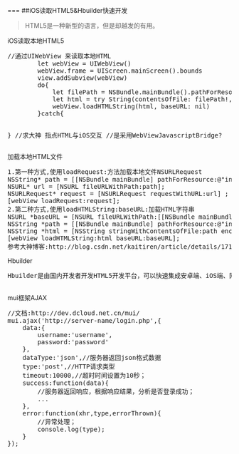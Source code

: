 ===
##iOS读取HTML5&Hbuilder快速开发
>HTML5是一种新型的语言，但是却越发的有用。
<p>iOS读取本地HTML5
<pre>
//通过UIWebView 来读取本地HTML
		let webView = UIWebView()
        webView.frame = UIScreen.mainScreen().bounds
        view.addSubview(webView)
        do{
            let filePath = NSBundle.mainBundle().pathForResource("index", ofType: "html")
            let html = try String(contentsOfFile: filePath!, encoding: NSUTF8StringEncoding)
            webView.loadHTMLString(html, baseURL: nil)
        }catch{
            
   }
   //求大神 指点HTML与iOS交互 
   //是采用WebViewJavascriptBridge?
</pre>
<p>加载本地HTML文件
<pre>
1.第一种方式,使用loadRequest:方法加载本地文件NSURLRequest
NSString* path = [[NSBundle mainBundle] pathForResource:@"index" ofType:@"html"];
NSURL* url = [NSURL fileURLWithPath:path];
NSURLRequest* request = [NSURLRequest requestWithURL:url] ;
[webView loadRequest:request];
2.第二种方式,使用loadHTMLString:baseURL:加载HTML字符串
NSURL *baseURL = [NSURL fileURLWithPath:[[NSBundle mainBundle] bundlePath]];
NSString *path = [[NSBundle mainBundle] pathForResource:@"index" ofType:@"html"];
NSString *html = [NSString stringWithContentsOfFile:path encoding:NSUTF8StringEncoding error:nil];
[webView loadHTMLString:html baseURL:baseURL];
参考大神博客:http://blog.csdn.net/kaitiren/article/details/17115085
</pre>

<p>Hbuilder
<pre>
Hbuilder是由国内开发者开发HTML5开发平台，可以快速集成安卓端、iOS端、网页。采用mui框架，mui框架基于htm5plus的XMLHttpRequest，封装了常用的Ajax函数

</pre>
<p>mui框架AJAX
<pre>
//文档:http://dev.dcloud.net.cn/mui/
mui.ajax('http://server-name/login.php',{
	data:{
		username:'username',
		password:'password'
	},
	dataType:'json',//服务器返回json格式数据
	type:'post',//HTTP请求类型
	timeout:10000,//超时时间设置为10秒；
	success:function(data){
		//服务器返回响应，根据响应结果，分析是否登录成功；
		...
	},
	error:function(xhr,type,errorThrown){
		//异常处理；
		console.log(type);
	}
});
</pre>
